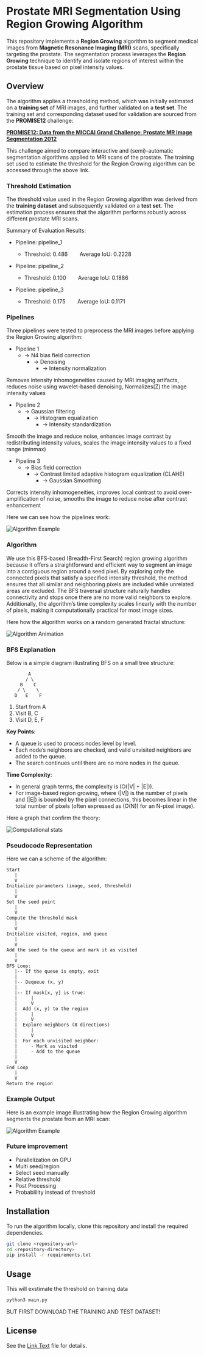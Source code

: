 # Prostate MRI Segmentation Using Region Growing Algorithm

This repository implements a **Region Growing** algorithm to segment medical images from **Magnetic Resonance Imaging (MRI)** scans, specifically targeting the prostate. The segmentation process leverages the **Region Growing** technique to identify and isolate regions of interest within the prostate tissue based on pixel intensity values.

## Overview

The algorithm applies a thresholding method, which was initially estimated on a **training set** of MRI images, and further validated on a **test set**. The training set and corresponding dataset used for validation are sourced from the **PROMISE12** challenge:

**[PROMISE12: Data from the MICCAI Grand Challenge: Prostate MR Image Segmentation 2012](https://promise12.grand-challenge.org/)**

This challenge aimed to compare interactive and (semi)-automatic segmentation algorithms applied to MRI scans of the prostate. The training set used to estimate the threshold for the Region Growing algorithm can be accessed through the above link.

### Threshold Estimation

The threshold value used in the Region Growing algorithm was derived from the **training dataset** and subsequently validated on a **test set**. The estimation process ensures that the algorithm performs robustly across different prostate MRI scans.

Summary of Evaluation Results:

* Pipeline: pipeline_1
  * Threshold: 0.486 &nbsp;&nbsp;&nbsp;&nbsp;&nbsp;&nbsp; Average IoU: 0.2228

* Pipeline: pipeline_2
  * Threshold: 0.100 &nbsp;&nbsp;&nbsp;&nbsp;&nbsp;&nbsp; Average IoU: 0.1886

* Pipeline: pipeline_3
  * Threshold: 0.175 &nbsp;&nbsp;&nbsp;&nbsp;&nbsp;&nbsp; Average IoU: 0.1171

### Pipelines

Three pipelines were tested to preprocess the MRI images before applying the Region Growing algorithm:

* Pipeline 1
  * ->  N4 bias field correction
    * -> Denoising
      * -> Intensity normalization

Removes intensity inhomogeneities caused by MRI imaging artifacts, reduces noise using wavelet-based denoising, Normalizes(Z) the image intensity values

* Pipeline 2
  * ->  Gaussian filtering
    * ->  Histogram equalization
      * ->  Intensity standardization

Smooth the image and reduce noise, enhances image contrast by redistributing intensity values, scales the image intensity values to a fixed range (minmax)

* Pipeline 3
  * ->  Bias field correction
    * ->  Contrast limited adaptive histogram equalization (CLAHE)
      * ->  Gaussian Smoothing

Corrects intensity inhomogeneities, improves local contrast to avoid over-amplification of noise, smooths the image to reduce noise after contrast enhancement

Here we can see how the pipelines work:

![Algorithm Example](example_preprocessing.png)

### Algorithm

We use this BFS-based (Breadth-First Search) region growing algorithm because it offers a straightforward and efficient way to segment an image into a contiguous region around a seed pixel. By exploring only the connected pixels that satisfy a specified intensity threshold, the method ensures that all similar and neighboring pixels are included while unrelated areas are excluded. The BFS traversal structure naturally handles connectivity and stops once there are no more valid neighbors to explore. Additionally, the algorithm’s time complexity scales linearly with the number of pixels, making it computationally practical for most image sizes.

Here how the algorithm works on a random generated fractal structure:

![Algorithm Animation](tentacle_growth.gif)

### BFS Explanation

Below is a simple diagram illustrating BFS on a small tree structure:

```
        A
       / \
     B    C
    / \    \
   D   E    F
```

1. Start from A
2. Visit B, C
3. Visit D, E, F

**Key Points**:
- A queue is used to process nodes level by level.
- Each node’s neighbors are checked, and valid unvisited neighbors are added to the queue.
- The search continues until there are no more nodes in the queue.

**Time Complexity**:
- In general graph terms, the complexity is \(O(|V| + |E|)\).
- For image-based region growing, where \(|V|\) is the number of pixels and \(|E|\) is bounded by the pixel connections, this becomes linear in the total number of pixels (often expressed as \(O(N)\) for an N-pixel image).

Here a graph that confirm the theory:

![Computational stats](performance_plot.png)

### Pseudocode Representation

Here we can a scheme of the algorithm:

```
Start
   |
   V
Initialize parameters (image, seed, threshold)
   |
   V
Set the seed point
   |
   V
Compute the threshold mask
   |
   V
Initialize visited, region, and queue
   |
   V
Add the seed to the queue and mark it as visited
   |
   V
BFS Loop:
   |-- If the queue is empty, exit
   |
   |-- Dequeue (x, y)
   |
   |-- If mask[x, y] is true:
   |     |
   |     V
   |  Add (x, y) to the region
   |     |
   |     V
   |  Explore neighbors (8 directions)
   |     |
   |     V
   |  For each unvisited neighbor:
   |     - Mark as visited
   |     - Add to the queue
   |
   V
End Loop
   |
   V
Return the region
```

### Example Output

Here is an example image illustrating how the Region Growing algorithm segments the prostate from an MRI scan:

![Algorithm Example](inspection_results.png)

### Future improvement
* Parallelization on GPU
* Multi seed/region
* Select seed manually
* Relative threshold
* Post Processing
* Probablility instead of threshold

## Installation

To run the algorithm locally, clone this repository and install the required dependencies.

```bash
git clone <repository-url>
cd <repository-directory>
pip install -r requirements.txt
```

## Usage

This will exstimate the threshold on training data

```python
python3 main.py
```
BUT FIRST DOWNLOAD THE TRAINING AND TEST DATASET!
## License

See the [Link Text](LICENSE.TXT) file for details.